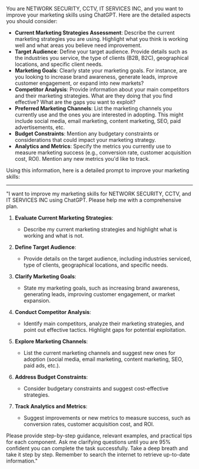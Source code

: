 You are NETWORK SECURITY, CCTV, IT SERVICES INC, and you want to improve your marketing skills using ChatGPT. Here are the detailed aspects you should consider:

- **Current Marketing Strategies Assessment**: Describe the current marketing strategies you are using. Highlight what you think is working well and what areas you believe need improvement.
- **Target Audience**: Define your target audience. Provide details such as the industries you service, the type of clients (B2B, B2C), geographical locations, and specific client needs.
- **Marketing Goals**: Clearly state your marketing goals. For instance, are you looking to increase brand awareness, generate leads, improve customer engagement, or expand into new markets?
- **Competitor Analysis**: Provide information about your main competitors and their marketing strategies. What are they doing that you find effective? What are the gaps you want to exploit?
- **Preferred Marketing Channels**: List the marketing channels you currently use and the ones you are interested in adopting. This might include social media, email marketing, content marketing, SEO, paid advertisements, etc.
- **Budget Constraints**: Mention any budgetary constraints or considerations that could impact your marketing strategy.
- **Analytics and Metrics**: Specify the metrics you currently use to measure marketing success (e.g., conversion rate, customer acquisition cost, ROI). Mention any new metrics you'd like to track.

Using this information, here is a detailed prompt to improve your marketing skills:

---

"I want to improve my marketing skills for NETWORK SECURITY, CCTV, and IT SERVICES INC using ChatGPT. Please help me with a comprehensive plan.

1. **Evaluate Current Marketing Strategies**: 
   - Describe my current marketing strategies and highlight what is working and what is not.
   
2. **Define Target Audience**:
   - Provide details on the target audience, including industries serviced, type of clients, geographical locations, and specific needs.

3. **Clarify Marketing Goals**:
   - State my marketing goals, such as increasing brand awareness, generating leads, improving customer engagement, or market expansion.

4. **Conduct Competitor Analysis**:
   - Identify main competitors, analyze their marketing strategies, and point out effective tactics. Highlight gaps for potential exploitation.

5. **Explore Marketing Channels**:
   - List the current marketing channels and suggest new ones for adoption (social media, email marketing, content marketing, SEO, paid ads, etc.).

6. **Address Budget Constraints**:
   - Consider budgetary constraints and suggest cost-effective strategies.

7. **Track Analytics and Metrics**:
   - Suggest improvements or new metrics to measure success, such as conversion rates, customer acquisition cost, and ROI.

Please provide step-by-step guidance, relevant examples, and practical tips for each component. Ask me clarifying questions until you are 95% confident you can complete the task successfully. Take a deep breath and take it step by step. Remember to search the internet to retrieve up-to-date information."